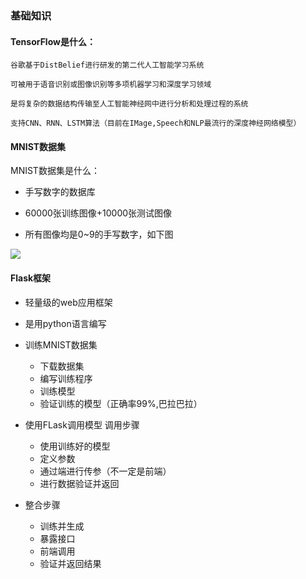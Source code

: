 ### 基础知识

#### TensorFlow是什么：

    谷歌基于DistBelief进行研发的第二代人工智能学习系统

    可被用于语音识别或图像识别等多项机器学习和深度学习领域

    是将复杂的数据结构传输至人工智能神经网中进行分析和处理过程的系统

    支持CNN、RNN、LSTM算法（目前在IMage,Speech和NLP最流行的深度神经网络模型）

#### MNIST数据集

MNIST数据集是什么：

* 手写数字的数据库

* 60000张训练图像+10000张测试图像

* 所有图像均是0~9的手写数字，如下图

![](https://img4.mukewang.com/5c0a04300001106919201080.jpg)

#### Flask框架
* 轻量级的web应用框架
* 是用python语言编写


* 训练MNIST数据集
    * 下载数据集
    * 编写训练程序
    * 训练模型
    * 验证训练的模型（正确率99%,巴拉巴拉）

* 使用FLask调用模型
调用步骤
    * 使用训练好的模型
    * 定义参数
    * 通过端进行传参（不一定是前端）
    * 进行数据验证并返回

* 整合步骤
    * 训练并生成
    * 暴露接口
    * 前端调用
    * 验证并返回结果


